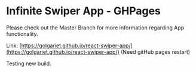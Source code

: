 # Infinite Swiper App - GHPages

Please check out the Master Branch for more information regarding App functionality.

Link: [https://golgariet.github.io/react-swiper-app/](https://golgariet.github.io/react-swiper-app/) (Need gitHub pages restart)

Testing new build.
